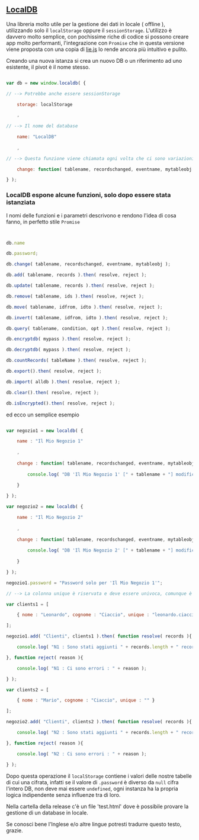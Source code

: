 ## [LocalDB](https://leonardociaccio.github.io/LocalDB/)

Una libreria molto utile per la gestione dei dati in locale ( offline ), utilizzando solo il `localStorage` oppure il `sessionStorage`.
L'utilizzo è davvero molto semplice, con pochissime riche di codice si possono creare app molto performanti, l'integrazione con `Promise` che in questa versione viene proposta con una copia di [lie.js](https://github.com/calvinmetcalf/lie) lo rende ancora più intuitivo e pulito.

Creando una nuova istanza si crea un nuovo DB o un riferimento ad uno esistente, il pivot è il nome stesso.


```javascript

var db = new window.localdb( {

// --> Potrebbe anche essere sessionStorage

    storage: localStorage

	,
	
// --> Il nome del database

    name: "LocalDB"
	
	,

// --> Questa funzione viene chiamata ogni volta che ci sono variazioni

    change: function( tablename, recordschanged, eventname, mytableobj ) {}

} );

```

### LocalDB espone alcune funzioni, solo dopo essere stata istanziata 

I nomi delle funzioni e i parametri descrivono e rendono l'idea di cosa fanno, in perfetto stile `Promise`

```javascript


db.name

db.password;

db.change( tablename, recordschanged, eventname, mytableobj );

db.add( tablename, records ).then( resolve, reject );

db.update( tablename, records ).then( resolve, reject );

db.remove( tablename, ids ).then( resolve, reject );

db.move( tablename, idfrom, idto ).then( resolve, reject );

db.invert( tablename, idfrom, idto ).then( resolve, reject );

db.query( tablename, condition, opt ).then( resolve, reject );

db.encryptdb( mypass ).then( resolve, reject );

db.decryptdb( mypass ).then( resolve, reject );

db.countRecords( tableName ).then( resolve, reject );

db.export().then( resolve, reject );

db.import( alldb ).then( resolve, reject );

db.clear().then( resolve, reject );

db.isEncrypted().then( resolve, reject );


```

ed ecco un semplice esempio


```javascript

var negozio1 = new localdb( {

	name : "Il Mio Negozio 1"
	
	,
	
	change : function( tablename, recordschanged, eventname, mytableobj ){
	
		console.log( "DB 'Il Mio Negozio 1' [" + tablename + "] modificato !" );
	
	}

} );

var negozio2 = new localdb( {

	name : "Il Mio Negozio 2"
	
	,
	
	change : function( tablename, recordschanged, eventname, mytableobj ){
	
		console.log( "DB 'Il Mio Negozio 2' [" + tablename + "] modificato !" );
	
	}

} );

negozio1.password = "Password solo per 'Il Mio Negozio 1'";

// --> La colonna unique è riservata e deve essere univoca, comunque è opzionale

var clients1 = [

	{ nome : "Leonardo", cognome : "Ciaccio", unique : "leonardo.ciaccio@gmail.com" }

];

negozio1.add( "Clienti", clients1 ).then( function resolve( records ){

	console.log( "N1 : Sono stati aggiunti " + records.length + " records !" );

}, function reject( reason ){

	console.log( "N1 : Ci sono errori : " + reason );

} );

var clients2 = [

	{ nome : "Mario", cognome : "Ciaccio", unique : "" }

];

negozio2.add( "Clienti", clients2 ).then( function resolve( records ){

	console.log( "N2 : Sono stati aggiunti " + records.length + " records !" );

}, function reject( reason ){

	console.log( "N2 : Ci sono errori : " + reason );

} );

```

Dopo questa operazione il `localStorage` contiene i valori delle nostre tabelle di cui una cifrata, infatti se il valore di `.password` è diverso da `null` cifra l'intero DB, non deve mai essere `undefined`, ogni instanza ha la propria logica indipendente senza influenze tra di loro.

Nella cartella della release c'è un file 'test.html' dove è possibile provare la gestione di un database in locale.

Se conosci bene l'Inglese e/o altre lingue potresti tradurre questo testo, grazie.

